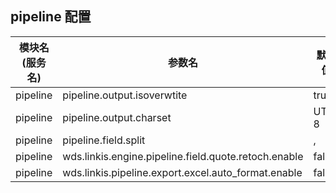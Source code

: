 ## pipeline  配置


| 模块名(服务名) | 参数名 | 默认值 | 描述 |
| -------- | -------- | ----- |----- | 
|pipeline| pipeline.output.isoverwtite | true  | isoverwtite |
|pipeline|pipeline.output.charset|UTF-8|charset|
|pipeline|pipeline.field.split| , |split|
|pipeline|wds.linkis.engine.pipeline.field.quote.retoch.enable|false | field.quote.retoch.enable |
|pipeline|wds.linkis.pipeline.export.excel.auto_format.enable| false | auto_format.enable



